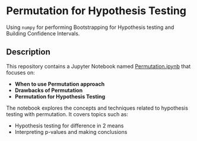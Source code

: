 # Permutation for Hypothesis Testing

Using ``numpy`` for performing Bootstrapping for Hypothesis testing and Building Confidence Intervals.

## Description

This repository contains a Jupyter Notebook named [Permutation.ipynb](https://github.com/Lacerdash/Hypothesis-Testing-Confidence-Interval/blob/main/Permuatation%20Hypohesis%20Testing/Permutation.ipynb) that focuses on:

- **When to use Permutation approach**
- **Drawbacks of Permutation**
- **Permutation for Hypothesis Testing**

The notebook explores the concepts and techniques related to hypothesis testing with permutation. It covers topics such as:

- Hypothesis testing for difference in 2 means
- Interpreting p-values and making conclusions

